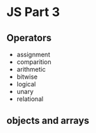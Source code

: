 # JS Part 3

## Operators

- assignment
- comparition
- arithmetic
- bitwise
- logical
- unary
- relational

## objects and arrays
